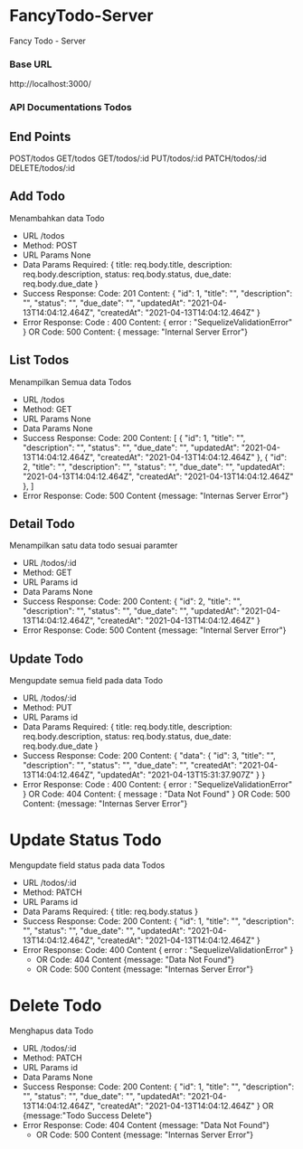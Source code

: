 # FancyTodo-Server
Fancy Todo - Server

### Base URL ###
http://localhost:3000/


### API Documentations Todos ###

## End Points ##
POST/todos
GET/todos
GET/todos/:id
PUT/todos/:id
PATCH/todos/:id
DELETE/todos/:id

## Add Todo
Menambahkan data Todo
* URL
/todos
* Method:
POST
* URL Params
None
* Data Params
    Required:
    {
        title: req.body.title,
        description: req.body.description,
        status: req.body.status,
        due_date: req.body.due_date
    }
* Success Response:
    Code: 201
    Content:
    {
        "id": 1,
        "title": "<todo title>",
        "description": "<todo description>",
        "status": "<todo status>",
        "due_date": "<todo due_date>",
        "updatedAt": "2021-04-13T14:04:12.464Z",
        "createdAt": "2021-04-13T14:04:12.464Z"
    }
* Error Response:
    Code : 400
    Content:
    { error : "SequelizeValidationError" }
    OR
    Code: 500
    Content:
    { message: "Internal Server Error"}


## List Todos
Menampilkan Semua data Todos
* URL
/todos
* Method:
GET
* URL Params
None
* Data Params
None
* Success Response:
    Code: 200
    Content:
    [
        {
        "id": 1,
        "title": "<todo title>",
        "description": "<todo description>",
        "status": "<todo status>",
        "due_date": "<todo due_date>",
        "updatedAt": "2021-04-13T14:04:12.464Z",
        "createdAt": "2021-04-13T14:04:12.464Z"
        },
        {
        "id": 2,
        "title": "<todo title>",
        "description": "<todo description>",
        "status": "<todo status>",
        "due_date": "<todo due_date>",
        "updatedAt": "2021-04-13T14:04:12.464Z",
        "createdAt": "2021-04-13T14:04:12.464Z"
        },
    ]
* Error Response:
    Code: 500
    Content
    {message: "Internas Server Error"}


## Detail Todo
Menampilkan satu data todo sesuai paramter
* URL
/todos/:id
* Method:
GET
* URL Params
id
* Data Params
None
* Success Response:
    Code: 200
    Content:
    {
        "id": 2,
        "title": "<todo title>",
        "description": "<todo description>",
        "status": "<todo status>",
        "due_date": "<todo due_date>",
        "updatedAt": "2021-04-13T14:04:12.464Z",
        "createdAt": "2021-04-13T14:04:12.464Z"
    }
* Error Response:
    Code: 500
    Content
    {message: "Internal Server Error"}



## Update Todo
Mengupdate semua field pada data Todo
* URL
/todos/:id
* Method:
PUT
* URL Params
id
* Data Params
    Required:
    {
        title: req.body.title,
        description: req.body.description,
        status: req.body.status,
        due_date: req.body.due_date
    }
* Success Response:
    Code: 200
    Content:
    {
        "data": {
            "id": 3,
            "title": "<todo title>",
            "description": "<todo description>",
            "status": "<todo status>",
            "due_date": "<todo due_date>",
            "createdAt": "2021-04-13T14:04:12.464Z",
            "updatedAt": "2021-04-13T15:31:37.907Z"
        }
    }
* Error Response:
    Code : 400
    Content:
    { error : "SequelizeValidationError" }
    OR
    Code: 404
    Content:
    { message : "Data Not Found" }
    OR
    Code: 500
    Content:
    {message: "Internas Server Error"}



# Update Status Todo
Mengupdate field status pada data Todos
* URL
/todos/:id
* Method:
PATCH
* URL Params
id
* Data Params
    Required:
    {
        title: req.body.status
    }
* Success Response:
    Code: 200
    Content:
    {
        "id": 1,
        "title": "<todo title>",
        "description": "<todo description>",
        "status": "<todo status>",
        "due_date": "<todo due_date>",
        "updatedAt": "2021-04-13T14:04:12.464Z",
        "createdAt": "2021-04-13T14:04:12.464Z"
    }
* Error Response:
    Code: 400
    Content
    { error : "SequelizeValidationError" }
    - OR
    Code: 404
    Content
    {message: "Data Not Found"}
    - OR
    Code: 500
    Content
    {message: "Internas Server Error"}



# Delete Todo
Menghapus data Todo
* URL
/todos/:id
* Method:
PATCH
* URL Params
id
* Data Params
None
* Success Response:
    Code: 200
    Content:
    {
        "id": 1,
        "title": "<todo title>",
        "description": "<todo description>",
        "status": "<todo status>",
        "due_date": "<todo due_date>",
        "updatedAt": "2021-04-13T14:04:12.464Z",
        "createdAt": "2021-04-13T14:04:12.464Z"
    }
    OR
    {message:"Todo Success Delete"}
* Error Response:
    Code: 404
    Content
    {message: "Data Not Found"}
    - OR
    Code: 500
    Content
    {message: "Internas Server Error"}
